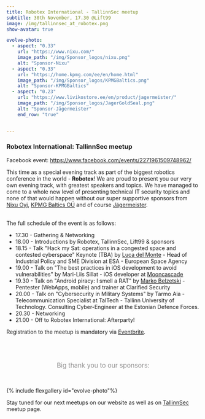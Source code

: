 ```yaml
---
title: Robotex International - TallinnSec meetup
subtitle: 30th November, 17.30 @Lift99
image: /img/tallinnsec_at_robotex.png
show-avatar: true

evolve-photo:
  - aspect: "0.33"
    url: "https://www.nixu.com/"
    image_path: "/img/Sponsor_logos/nixu.png"
    alt: "Sponsor-Nixu"
  - aspect: "0.33"
    url: "https://home.kpmg.com/ee/en/home.html"
    image_path: "/img/Sponsor_logos/KPMGBaltics.png"
    alt: "Sponsor-KPMGBaltics"
  - aspect: "0.23"
    url: "https://www.livikostore.ee/en/product/jagermeister/"
    image_path: "/img/Sponsor_logos/JagerGoldSeal.png"
    alt: "Sponsor-Jägermeister"
    end_row: "true"


---
```

<h3>Robotex International: TallinnSec meetup</h3>

<p>Facebook event: <a href="https://www.facebook.com/events/2271961509748962/">https://www.facebook.com/events/2271961509748962/</a>
</p>

<p>
This time as a special evening track as part of the biggest robotics conference in the world - <b>Robotex</b>! We are proud to present you our very own evening track, with greatest speakers and topics. We have managed to come to a whole new level of presenting technical IT security topics and none of that would happen without our super supportive sponsors from <a href="https://www.nixu.com/">Nixu Oyj</a>, <a href="https://home.kpmg.com/ee/en/home.html">KPMG Baltics OÜ</a> and of course <a href="https://www.livikostore.ee/en/product/jagermeister/">Jägermeister</a>.<br>

<br>The full schedule of the event is as follows:
<ul>
<li>17.30 - Gathering & Networking</li>
<li>18.00 - Introductions by Robotex, TallinnSec, Lift99 & sponsors</li>
<li>18.15 - Talk "Hack my Sat: operations in a congested space and contested cyberspace" Keynote (TBA) by <a href="https://www.linkedin.com/in/luca-del-monte-01866b2/">Luca del Monte</a> - Head of Industrial Policy and SME Division at ESA - European Space Agency</li>
<li>19.00 - Talk on "The best practices in iOS development to avoid vulnerabilities" by Mari-Liis Sillat - iOS developer at <a href="https://mooncascade.com/">Mooncascade</a></li>
<li>19.30 - Talk on "Android piracy: I smell a RAT" by <a href="https://clarifiedsecurity.com/marko-belzetski/">Marko Belzetski</a> - Pentester (WebApps, mobile) and trainer at Clarified Security</li>
<li>20.00 - Talk on "Cybersecurity in Military Systems" by Tarmo Aia - Telecommunication Specialist at TalTech - Tallinn University of Technology. Consulting Cyber-Engineer at the Estonian Defence Forces.</li>
<li>20.30 - Networking</li>
<li>21.00 - Off to Robotex International: Afterparty!</li>
</ul>

Registration to the meetup is mandatory via <a href="https://robotex-meets-tallinnsec.eventbrite.com"> Eventbrite</a>.

</p>

<div align="center" style="padding-top: 55px; padding-bottom: 33px; font-size: 120%; color: #8e8d8d;">
  Big thank you to our sponsors:
</div>

{% include flexgallery id="evolve-photo"%}

Stay tuned for our next meetups on our website as well as on <a href="https://www.meetup.com/TallinnSec/">TallinnSec</a> meetup page.





